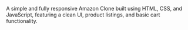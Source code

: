 A simple and fully responsive Amazon Clone built using HTML, CSS, and JavaScript, featuring a clean UI, product listings, and basic cart functionality.
